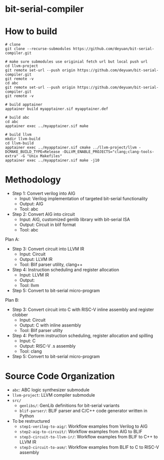 # bit-serial-compiler

# How to build
```
# clone
git clone --recurse-submodules https://github.com/deyuan/bit-serial-compiler.git

# make sure submodules use originial fetch url but local push url
cd llvm-project
git remote set-url --push origin https://github.com/deyuan/bit-serial-compiler.git
git remote -v
cd abc
git remote set-url --push origin https://github.com/deyuan/bit-serial-compiler.git
git remote -v

# build apptainer
apptainer build myapptainer.sif myapptainer.def

# build abc
cd abc
apptainer exec ../myapptainer.sif make

# build llvm
mkdir llvm-build
cd llvm-build
apptainer exec ../myapptainer.sif cmake ../llvm-project/llvm -DCMAKE_BUILD_TYPE=Release -DLLVM_ENABLE_PROJECTS="clang;clang-tools-extra" -G "Unix Makefiles"
apptainer exec ../myapptainer.sif make -j10

```

# Methodology
* Step 1: Convert verilog into AIG
  * Input: Verilog implementation of targeted bit-serial functionality
  * Output: AIG
  * Tool: abc
* Step 2: Convert AIG into circuit
  * Input: AIG, customized genlib library with bit-serial ISA
  * Output: Circuit in blif format
  * Tool: abc

Plan A:
* Step 3: Convert circuit into LLVM IR
  * Input: Circuit
  * Output: LLVM IR
  * Tool: Blif parser utility, clang++
* Step 4: Instruction scheduling and register allocation
  * Input: LLVM IR
  * Output:
  * Tool: llvm
* Step 5: Convert to bit-serial micro-program

Plan B:
* Step 3: Convert circuit into C with RISC-V inline assembly and register clobber
  * Input: Circuit
  * Output: C with inline assembly
  * Tool: Blif parser utilty
* Step 4: Perform instruction scheduling, register allocation and spilling
  * Input: C
  * Output: RISC-V .s assembly
  * Tool: clang
* Step 5: Convert to bit-serial micro-program

# Source Code Organization
* `abc`: ABC logic synthesizer submodule
* `llvm-project`: LLVM compiler submodule
* `src/`
  * `genlibs/`: GenLib definitions for bit-serial variants
  * `blif-parser/`: BLIF parser and C/C++ code generator written in Python
* To be restructured
  * `step1-verilog-to-aig/`: Workflow examples from Verilog to AIG
  * `step2-aig-to-circuit/`: Workflow examples from AIG to BLIF
  * `step3-circuit-to-llvm-ir/`: Workflow examples from BLIF to C++ to LLVM IR
  * `step3-circuit-to-asm/`: Workflow examples from BLIF to C to RISC-V assembly

